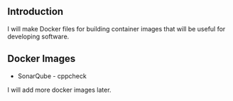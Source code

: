 ## Introduction

I will make Docker files for building container images that will be useful for developing software.

## Docker Images

- SonarQube - cppcheck


I will add more docker images later.